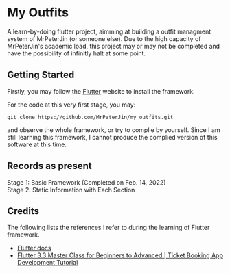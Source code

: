 # My Outfits

A learn-by-doing flutter project, aimming at building a outfit managment system of MrPeterJin (or someone else). Due to the high capacity of MrPeterJin's academic load, this project may or may not be completed and have the possibility of infinitly halt at some point.

## Getting Started
Firstly, you may follow the [Flutter](https://docs.flutter.dev/get-started/install) website to install the framework.

For the code at this very first stage, you may:
```
git clone https://github.com/MrPeterJin/my_outfits.git
```
and observe the whole framework, or try to complie by yourself. Since I am still learning this framework, I cannot produce the complied version of this software at this time.

## Records as present
Stage 1: Basic Framework (Completed on Feb. 14, 2022)                  
Stage 2: Static Information with Each Section

## Credits
The following lists the references I refer to during the learning of Flutter framework.
- [Flutter docs](https://docs.flutter.dev/)
- [Flutter 3.3 Master Class for Beginners to Advanced | Ticket Booking App Development Tutorial](https://www.youtube.com/watch?v=71AsYo2q_0Y)
